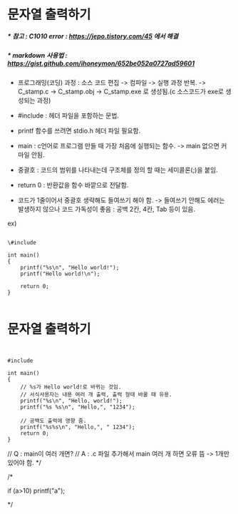 


# 문자열 출력하기

##### * 참고 : C1010 error : https://jepo.tistory.com/45 에서 해결
##### * markdown 사용법 : https://gist.github.com/ihoneymon/652be052a0727ad59601

* 프로그래밍(코딩) 과정 : 소스 코드 편집 -> 컴파일 -> 실행 과정 반복.
  -> C_stamp.c -> C_stamp.obj -> C_stamp.exe 로 생성됨.(c 소스코드가 exe로 생성되는 과정)

* #include : 헤더 파일을 포함하는 문법.
* printf 함수를 쓰려면 stdio.h 헤더 파일 필요함.
* main : c언어로 프로그램 만들 때 가장 처음에 실행되는 함수. -> main 없으면 커마일 안됨.
* 중괄호 : 코드의 범위를 나타내는데 구조체를 정의 할 때는 세미콜론(;)을 붙임.
* return 0 : 반환값을 함수 바깥으로 전달함.
* 코드가 1줄이어서 중괄호 생략해도 들여쓰기 해야 함.
  -> 들여쓰기 안해도 에러는 발생하지 않으나 코드 가독성이 좋음 : 공백 2칸, 4칸, Tab 등이 있음.

ex)
<pre><code>
\#include <stdio.h>

int main()
{
	printf("%s\n", "Hello world!");
	printf("Hello world!\n");

	return 0;
}

</pre></code>


# 문자열 출력하기


<pre><code>

#include <stdio.h>

int main() 
{
	// %s가 Hello world!로 바뀌는 것임.
	// 서식사용자는 내용 여러 개 출력, 출력 형태 바꿀 때 유용.
	printf("%s\n", "Hello, world!");
	printf("%s %s\n", "Hello,", "1234");

	// 공백도 출력에 영향 줌.
	printf("%s%s\n", "Hello,", " 1234");
	return 0;
}
</pre></code>


// Q : main이 여러 개면?
// A : .c 파일 추가해서 main 여러 개 하면 오류 뜸 -> 1개만 있어야 함.
*/

/*


if (a>10)
	printf("a");

*/
